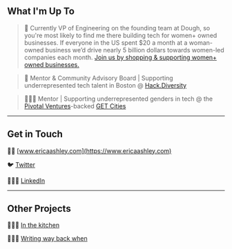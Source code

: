 ## What I'm Up To

> 🍩 Currently VP of Engineering on the founding team at Dough, so you're most likely to find me there building tech for women+ owned businesses. If everyone in the US spent $20 a month at a woman-owned business we’d drive nearly 5 billion dollars towards women-led companies each month. [Join us by shopping & supporting women+ owned businesses.](https://changemaker.joindough.com)

> 🌱 Mentor & Community Advisory Board | Supporting underrepresented tech talent in Boston @ [Hack.Diversity](https://www.hackdiversity.com)

> 👩🏻‍🚀 Mentor | Supporting underrepresented genders in tech @ the [Pivotal Ventures](https://www.pivotalventures.org)-backed [GET Cities](https://www.getcities.org)

---

## Get in Touch

💃🏻 [www.ericaashley.com](https://www.ericaashley.com)

🐦 [Twitter](https://twitter.com/__ericaashley__)

👩🏻‍💼 [LinkedIn](https://www.linkedin.com/in/ericakangas)

---

## Other Projects

👩🏻‍🍳 [In the kitchen](https://recipes.ericaashley.com)

👩🏻‍💻 [Writing way back when](https://blog.ericaashley.com)